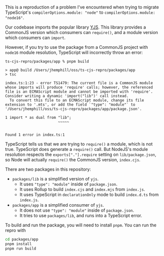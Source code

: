 This is a reproduction of a problem I've encountered when trying to migrate TypeScript's `compilerOptions.module: "node"` to `compilerOptions.module: "node16"`.

Our codebase imports the popular library [YJS](https://github.com/yjs/yjs/). This library provides a CommonJS version which consumers can `require()`, and a module version which consumers can `import`.

However, if you try to use the package from a CommonJS project with `node16` module resolution, TypeScript will incorrectly throw an error:

```
ts-cjs-repro/packages/app % pnpm build

> app@ build /Users/jhemphill/oss/ts-cjs-repro/packages/app
> tsc

index.ts:1:23 - error TS1479: The current file is a CommonJS module whose imports will produce 'require' calls; however, the referenced file is an ECMAScript module and cannot be imported with 'require'. Consider writing a dynamic 'import("lib")' call instead.
  To convert this file to an ECMAScript module, change its file extension to '.mts', or add the field `"type": "module"` to '/Users/jhemphill/oss/ts-cjs-repro/packages/app/package.json'.

1 import * as dual from "lib";
                        ~~~~~


Found 1 error in index.ts:1
```

TypeScript tells us that we are trying to `require()` a module, which is not true. TypeScript does generate a `require()` call. But NodeJS's module resolution respects the `exports["."].require` setting on `lib/package.json`, so Node will actually `require()` the CommonJS version, `index.cjs`.

There are two packages in this repository:

* `packages/lib` is a simplified version of `yjs`.
  * It uses `"type": "module"` inside of `package.json`.
  * It uses Rollup to build `index.cjs` and `index.mjs` from `index.js`.
  * It uses TypeScript in `declarationOnly` mode to build `index.d.ts` from `index.js`.
* `packages/app` is a simplified consumer of `yjs`.
  * It does not use `"type": "module"` inside of `package.json`.
  * It tries to use `packages/lib`, and runs into a TypeScript error.

To build and run the package, you will need to install `pnpm`. You can run the repro with

```sh
cd packages/app
pnpm install
pnpm run build
```
